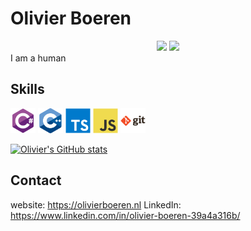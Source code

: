 # Olivier Boeren
<div id="header" align="center">
  <img src="https://img.shields.io/badge/LinkedIn-blue?logo=linkedin&logoColor=white&style=for-the-badge" width="100"/>
<img src="https://img.shields.io/badge/?&color=green" width="100"/>
</div>
I am a human

## Skills
<div>
    <img src="https://github.com/devicons/devicon/blob/master/icons/csharp/csharp-original.svg" title="C#" **alt="Git" width="40" height="40"/>
    <img src="https://github.com/devicons/devicon/blob/master/icons/cplusplus/cplusplus-original.svg" title="C++" **alt="Git" width="40" height="40"/>
    <img src="https://github.com/devicons/devicon/blob/master/icons/typescript/typescript-original.svg" title="Typescript" **alt="Git" width="40" height="40"/>
    <img src="https://github.com/devicons/devicon/blob/master/icons/javascript/javascript-original.svg" title="Javascript" **alt="Git" width="40" height="40"/>
    <img src="https://github.com/devicons/devicon/blob/master/icons/git/git-original-wordmark.svg" title="Git" **alt="Git" width="40" height="40"/>
</div>

[![Olivier's GitHub stats](https://github-readme-stats.vercel.app/api?username=kerelolivier&count_private=true&theme=city_lights)](https://github.com/anuraghazra/github-readme-stats)

## Contact
website: https://olivierboeren.nl
LinkedIn: https://www.linkedin.com/in/olivier-boeren-39a4a316b/

